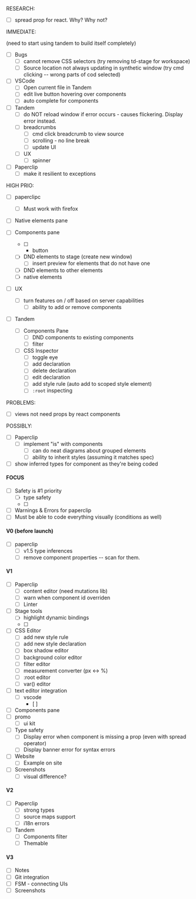 RESEARCH:

- [ ] spread prop for react. Why? Why not?

IMMEDIATE:

(need to start using tandem to build itself completely)

- [ ] Bugs
  - [ ] cannot remove CSS selectors (try removing td-stage for workspace)
  - [ ] Source location not always updating in synthetic window (try cmd clicking -- wrong parts of cod selected)

- [ ] VSCode
  - [ ] Open current file in Tandem
  - [ ] edit live button hovering over components
  - [ ] auto complete for components 

- [ ] Tandem
  - [ ] do NOT reload window if error occurs - causes flickering. Display error instead.
  - [ ] breadcrumbs
    - [ ] cmd click breadcrumb to view source
    - [ ] scrolling - no line break
    - [ ] update UI
  - [ ] UX
    - [ ] spinner

- [ ] Paperclip
  - [ ] make it resilient to exceptions

HIGH PRIO:

- [ ] paperclipc
  - [ ] Must work with firefox

- [ ] Native elements pane

- [ ] Components pane
  - [ ] + button
  - [ ] DND elements to stage (create new window)
    - [ ] insert preview for elements that do not have one
  - [ ] DND elements to other elements
  - [ ] native elements

- [ ] UX
  - [ ] turn features on / off based on server capabilities
    - [ ] ability to add or remove components

- [ ] Tandem
  - [ ] Components Pane
    - [ ] DND components to existing components
    - [ ] filter
  - [ ] CSS Inspector
    - [ ] toggle eye
    - [ ] add declaration
    - [ ] delete declaration
    - [ ] edit declaration
    - [ ] add style rule (auto add to scoped style element)
    - [ ] `:root` inspecting

PROBLEMS:

- [ ] views not need props by react components

POSSIBLY:

- [ ] Paperclip
  - [ ] implement "is" with components
    - [ ] can do neat diagrams about grouped elements
    - [ ] ability to inherit styles (assuming it matches spec)

- [ ] show inferred types for component as they're being coded
#### FOCUS

- [ ] Safety is #1 priority
  - [ ] type safety
  - [ ] 
- [ ] Warnings & Errors for paperclip
- [ ] Must be able to code everything visually (conditions as well)

#### V0 (before launch)

- [ ] paperclip
  - [ ] v1.5 type inferences
  - [ ] remove component properties -- scan for them.

#### V1

- [ ] Paperclip
  - [ ] content editor (need mutations lib)
  - [ ] warn when component id overriden
  - [ ] Linter
- [ ] Stage tools
  - [ ] highlight dynamic bindings
  - [ ] 
- [ ] CSS Editor
  - [ ] add new style rule
  - [ ] add new style declaration
  - [ ] box shadow editor
  - [ ] background color editor
  - [ ] filter editor
  - [ ] measurement converter (px <-> %)
  - [ ] :root editor
  - [ ] var() editor
- [ ] text editor integration
  - [ ] vscode
    - [ ] 
- [ ] Components pane
- [ ] promo
  - [ ] ui kit 
- [ ] Type safety
  - [ ] Display error when component is missing a prop (even with spread operator)
  - [ ] Display banner error for syntax errors
- [ ] Website
  - [ ] Example on site
- [ ] Screenshots
  - [ ] visual difference?

#### V2

- [ ] Paperclip 
  - [ ] strong types
  - [ ] source maps support
  - [ ] i18n errors

- [ ] Tandem
  - [ ] Components filter
  - [ ] Themable

#### V3

- [ ] Notes
- [ ] Git integration
- [ ] FSM - connecting UIs
- [ ] Screenshots